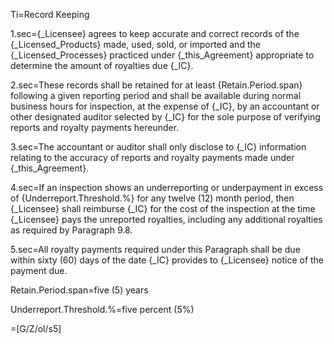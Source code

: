 Ti=Record Keeping

1.sec={_Licensee} agrees to keep accurate and correct records of the {_Licensed_Products} made, used, sold, or imported and the {_Licensed_Processes} practiced under {_this_Agreement} appropriate to determine the amount of royalties due {_IC}.

2.sec=These records shall be retained for at least {Retain.Period.span} following a given reporting period and shall be available during normal business hours for inspection, at the expense of {_IC}, by an accountant or other designated auditor selected by {_IC} for the sole purpose of verifying reports and royalty payments hereunder.

3.sec=The accountant or auditor shall only disclose to {_IC} information relating to the accuracy of reports and royalty payments made under {_this_Agreement}.

4.sec=If an inspection shows an underreporting or underpayment in excess of {Underreport.Threshold.%} for any twelve (12) month period, then {_Licensee} shall reimburse {_IC} for the cost of the inspection at the time {_Licensee} pays the unreported royalties, including any additional royalties as required by Paragraph 9.8.

5.sec=All royalty payments required under this Paragraph shall be due within sixty (60) days of the date {_IC} provides to {_Licensee} notice of the payment due.

Retain.Period.span=five (5) years

Underreport.Threshold.%=five percent (5%)

=[G/Z/ol/s5]
